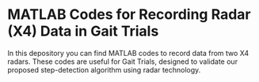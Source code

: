 # MATLAB Codes for Recording Radar (X4) Data in Gait Trials

In this depository you can find MATLAB codes to record data from two X4 radars. These codes are useful for Gait Trials, designed to validate our proposed step-detection algorithm using radar technology.
